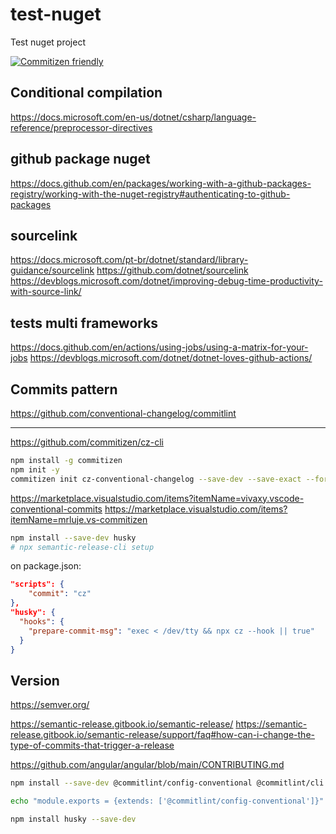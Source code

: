 # test-nuget
Test nuget project

[![Commitizen friendly](https://img.shields.io/badge/commitizen-friendly-brightgreen.svg)](http://commitizen.github.io/cz-cli/)

## Conditional compilation
https://docs.microsoft.com/en-us/dotnet/csharp/language-reference/preprocessor-directives

## github package nuget
https://docs.github.com/en/packages/working-with-a-github-packages-registry/working-with-the-nuget-registry#authenticating-to-github-packages



## sourcelink
https://docs.microsoft.com/pt-br/dotnet/standard/library-guidance/sourcelink
https://github.com/dotnet/sourcelink
https://devblogs.microsoft.com/dotnet/improving-debug-time-productivity-with-source-link/


## tests multi frameworks
https://docs.github.com/en/actions/using-jobs/using-a-matrix-for-your-jobs
https://devblogs.microsoft.com/dotnet/dotnet-loves-github-actions/


## Commits pattern
https://github.com/conventional-changelog/commitlint




-------
https://github.com/commitizen/cz-cli

```bash
npm install -g commitizen
npm init -y
commitizen init cz-conventional-changelog --save-dev --save-exact --force
```



https://marketplace.visualstudio.com/items?itemName=vivaxy.vscode-conventional-commits
https://marketplace.visualstudio.com/items?itemName=mrluje.vs-commitizen


```bash
npm install --save-dev husky
# npx semantic-release-cli setup
```


on package.json:
```json
"scripts": {
    "commit": "cz"
},
"husky": {
  "hooks": {
    "prepare-commit-msg": "exec < /dev/tty && npx cz --hook || true"
  }
}
```



## Version
https://semver.org/







https://semantic-release.gitbook.io/semantic-release/
https://semantic-release.gitbook.io/semantic-release/support/faq#how-can-i-change-the-type-of-commits-that-trigger-a-release

https://github.com/angular/angular/blob/main/CONTRIBUTING.md


```sh
npm install --save-dev @commitlint/config-conventional @commitlint/cli

echo "module.exports = {extends: ['@commitlint/config-conventional']}" > commitlint.config.js

npm install husky --save-dev
```